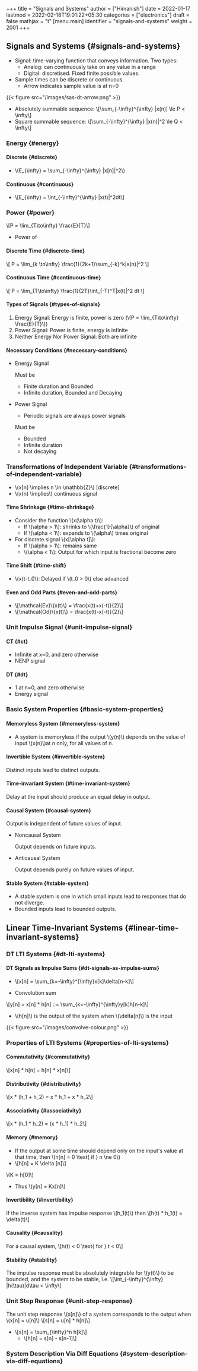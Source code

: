 +++
title = "Signals and Systems"
author = ["Himanish"]
date = 2022-01-17
lastmod = 2022-02-18T19:01:22+05:30
categories = ["electronics"]
draft = false
mathjax = "t"
[menu.main]
  identifier = "signals-and-systems"
  weight = 2001
+++

## Signals and Systems {#signals-and-systems}

-   Signal: time-varying function that conveys information. Two types:
    -   Analog: can continuously take on any value in a range
    -   Digital: discretised. Fixed finite possible values.
-   Sample times can be discrete or continuous.
    -   Arrow indicates sample value is at n=0

{{< figure src="/images/sas-dt-arrow.png" >}}

-   Absolutely summable sequence: \\[\sum\_{-\infty}^{\infty} |x(n)| \le P < \infty\\]
-   Square summable sequence: \\[\sum\_{-\infty}^{\infty} |x(n)|^2 \le Q < \infty\\]


### Energy {#energy}


#### Discrete {#discrete}

-   \\(E\_{\infty} = \sum\_{-\infty}^{\infty} |x[n]|^2\\)


#### Continuous {#continuous}

-   \\[E\_{\infty} = \int\_{-\infty}^{\infty} |x(t)|^2dt\\]


### Power {#power}

\\[P = \lim\_{T\to\infty} \frac{E}{T}\\]

-   Power of


#### Discrete Time {#discrete-time}

\\[ P = \lim\_{k  \to\infty} \frac{1}{2k+1}\sum\_{-k}^k|x(n)|^2 \\]


#### Continuous Time {#continuous-time}

\\[ P = \lim\_{T\to\infty} \frac{1}{2T}\int\_{-T}^T|x(t)|^2 dt \\]


#### Types of Signals {#types-of-signals}

1.  Energy Signal: Energy is finite, power is zero (\\(P = \lim\_{T\to\infty} \frac{E}{T}\\))
2.  Power Signal: Power is finite, energy is infinite
3.  Neither Energy Nor Power Signal: Both are infinite


#### Necessary Conditions {#necessary-conditions}

<!--list-separator-->

-  Energy Signal

    Must be

    -   Finite duration and Bounded
    -   Infinite duration, Bounded and Decaying

<!--list-separator-->

-  Power Signal

    -   Periodic signals are always power signals

    Must be

    -   Bounded
    -   Infinite duration
    -   Not decaying


### Transformations of Independent Variable {#transformations-of-independent-variable}

-   \\(x[n] \implies n \in \mathbb{Z}\\) [discrete]
-   \\(x(n) \implies\\) continuous signal


#### Time Shrinkage {#time-shrinkage}

-   Consider the function \\(x(\alpha t)\\):
    -   If \\(\alpha > 1\\): shrinks to \\(\frac{1}{\alpha}\\) of original
    -   If \\(\alpha < 1\\): expands to \\(\alpha\\) times original
-   For discrete signal \\(x[\alpha t]\\):
    -   If \\(\alpha > 1\\):  remains same
    -   \\(\alpha < 1\\): Output for which input is fractional become zero


#### Time Shift {#time-shift}

-   \\(x(t-t\_0\\): Delayed if \\(t\_0 > 0\\) else advanced


#### Even and Odd Parts {#even-and-odd-parts}

-   \\[\mathcal{Ev}\\{x(t)\\} = \frac{x(t)+x(-t)}{2}\\]
-   \\[\mathcal{Od}\\{x(t)\\} = \frac{x(t)-x(-t)}{2}\\]


### Unit Impulse Signal {#unit-impulse-signal}


#### CT {#ct}

-   Infinite at x=0, and zero otherwise
-   NENP signal


#### DT {#dt}

-   1 at n=0, and zero otherwise
-   Energy signal


### Basic System Properties {#basic-system-properties}


#### Memoryless System {#memoryless-system}

-   A system is memoryless if the output \\(y(n)\\) depends on the value of input \\(x(n)\\)at n only, for all values of n.


#### Invertible System {#invertible-system}

Distinct inputs lead to distinct outputs.


#### Time-invariant System {#time-invariant-system}

Delay at the input should produce an equal delay in output.


#### Causal System {#causal-system}

Output is independent of future values of input.

<!--list-separator-->

-  Noncausal System

    Output depends on future inputs.

<!--list-separator-->

-  Anticausal System

    Output depends purely on future values of input.


#### Stable System {#stable-system}

-   A stable system is one in which small inputs lead to responses that do not diverge.
-   Bounded inputs lead to bounded outputs.


## Linear Time-Invariant Systems {#linear-time-invariant-systems}


### DT LTI Systems {#dt-lti-systems}


#### DT Signals as Impulse Sums {#dt-signals-as-impulse-sums}

-   \\[x[n] = \sum\_{k=-\infty}^{\infty}x[k]\delta[n-k]\\]

-   Convolution sum

\\[y[n] = x[n] \* h[n] ::= \sum\_{k=-\infty}^{\infty}y[k]h[n-k]\\]

-   \\(h[n]\\) is the output of the system when \\(\delta[n]\\) is the input

{{< figure src="/images/convolve-colour.png" >}}


### Properties of LTI Systems {#properties-of-lti-systems}


#### Commutativity {#commutativity}

\\[x[n] \* h[n] = h[n] \* x[n]\\]


#### Distributivity {#distributivity}

\\[x \* (h\_1 + h\_2) = x \* h\_1 + x \* h\_2\\]


#### Associativity {#associativity}

\\[x \* (h\_1 \* h\_2) = (x \* h\_1) \* h\_2\\]


#### Memory {#memory}

-   If the output at some time should depend only on the input's value at that time, then \\(h[n] = 0 \text{ if } n \ne 0\\)
-   \\[h[n] = K \delta [n]\\]

\\(K = h[0]\\)

-   Thus \\(y[n] = Kx[n]\\)


#### Invertibility {#invertibility}

If the inverse system has impulse response \\(h\_1(t)\\) then
\\[h(t) \* h\_1(t) = \delta(t)\\]


#### Causality {#causality}

For a causal system, \\[h(t) < 0  \text{ for } t < 0\\]


#### Stability {#stability}

The impulse response must be absolutely integrable for \\(y(t)\\) to be bounded, and the system to be stable, i.e.
\\[\int\_{-\infty}^{\infty} |h(\tau)|d\tau < \infty\\]


### Unit Step Response {#unit-step-response}

The unit step response \\(s[n]\\) of a system corresponds to the output when \\(x[n] = u[n]\\)
\\[s[n] = u[n] \* h[n]\\]

-   \\[s[n] = \sum\_{\infty}^n h[k]\\]
    -   \\[h[n] = s[n] - s[n-1]\\]


### System Description Via Diff Equations {#system-description-via-diff-equations}

